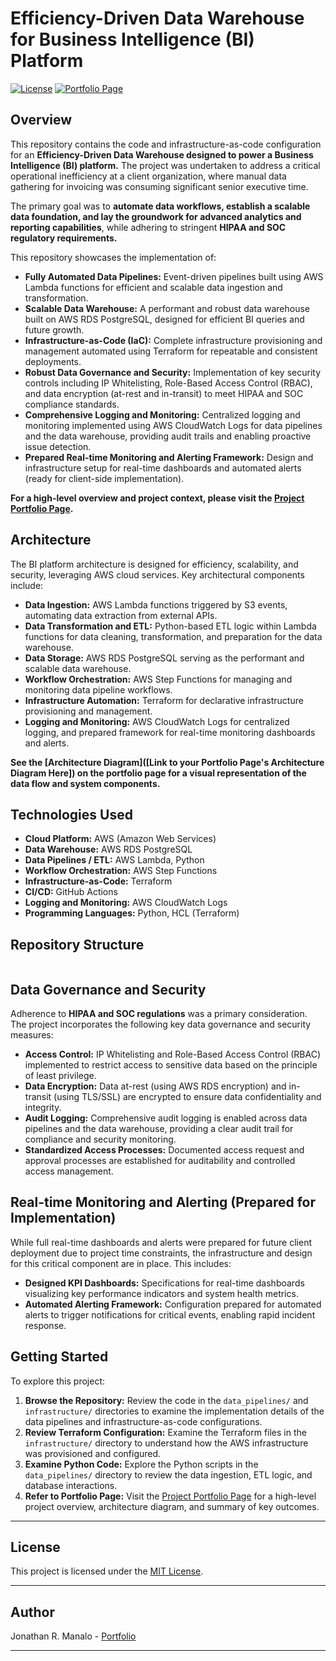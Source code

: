 # Efficiency-Driven Data Warehouse for Business Intelligence (BI) Platform

[![License](https://img.shields.io/badge/License-MIT-blue.svg)](https://mit-license.org/)  [![Portfolio Page](https://img.shields.io/badge/Portfolio-Project%20Page-brightgreen)](https://j-r-manalo.github.io/portfolio/bidatawarehouse/)

## Overview

This repository contains the code and infrastructure-as-code configuration for an **Efficiency-Driven Data Warehouse designed to power a Business Intelligence (BI) platform.**  The project was undertaken to address a critical operational inefficiency at a client organization, where manual data gathering for invoicing was consuming significant senior executive time.

The primary goal was to **automate data workflows, establish a scalable data foundation, and lay the groundwork for advanced analytics and reporting capabilities**, while adhering to stringent **HIPAA and SOC regulatory requirements.**

This repository showcases the implementation of:

*   **Fully Automated Data Pipelines:**  Event-driven pipelines built using AWS Lambda functions for efficient and scalable data ingestion and transformation.
*   **Scalable Data Warehouse:**  A performant and robust data warehouse built on AWS RDS PostgreSQL, designed for efficient BI queries and future growth.
*   **Infrastructure-as-Code (IaC):**  Complete infrastructure provisioning and management automated using Terraform for repeatable and consistent deployments.
*   **Robust Data Governance and Security:** Implementation of key security controls including IP Whitelisting, Role-Based Access Control (RBAC), and data encryption (at-rest and in-transit) to meet HIPAA and SOC compliance standards.
*   **Comprehensive Logging and Monitoring:**  Centralized logging and monitoring implemented using AWS CloudWatch Logs for data pipelines and the data warehouse, providing audit trails and enabling proactive issue detection.
*   **Prepared Real-time Monitoring and Alerting Framework:**  Design and infrastructure setup for real-time dashboards and automated alerts (ready for client-side implementation).

**For a high-level overview and project context, please visit the [Project Portfolio Page](https://j-r-manalo.github.io/portfolio/bidatawarehouse/).**

## Architecture
The BI platform architecture is designed for efficiency, scalability, and security, leveraging AWS cloud services.  Key architectural components include:

*   **Data Ingestion:** AWS Lambda functions triggered by S3 events, automating data extraction from external APIs.
*   **Data Transformation and ETL:**  Python-based ETL logic within Lambda functions for data cleaning, transformation, and preparation for the data warehouse.
*   **Data Storage:** AWS RDS PostgreSQL serving as the performant and scalable data warehouse.
*   **Workflow Orchestration:** AWS Step Functions for managing and monitoring data pipeline workflows.
*   **Infrastructure Automation:** Terraform for declarative infrastructure provisioning and management.
*   **Logging and Monitoring:** AWS CloudWatch Logs for centralized logging, and prepared framework for real-time monitoring dashboards and alerts.

**See the [Architecture Diagram]([Link to your Portfolio Page's Architecture Diagram Here]) on the portfolio page for a visual representation of the data flow and system components.**

## Technologies Used

*   **Cloud Platform:** AWS (Amazon Web Services)
*   **Data Warehouse:** AWS RDS PostgreSQL
*   **Data Pipelines / ETL:** AWS Lambda, Python
*   **Workflow Orchestration:** AWS Step Functions
*   **Infrastructure-as-Code:** Terraform
*   **CI/CD:** GitHub Actions
*   **Logging and Monitoring:** AWS CloudWatch Logs
*   **Programming Languages:** Python, HCL (Terraform)

## Repository Structure
```bash


```
## Data Governance and Security

Adherence to **HIPAA and SOC regulations** was a primary consideration.  The project incorporates the following key data governance and security measures:

*   **Access Control:**  IP Whitelisting and Role-Based Access Control (RBAC) implemented to restrict access to sensitive data based on the principle of least privilege.
*   **Data Encryption:**  Data at-rest (using AWS RDS encryption) and in-transit (using TLS/SSL) are encrypted to ensure data confidentiality and integrity.
*   **Audit Logging:** Comprehensive audit logging is enabled across data pipelines and the data warehouse, providing a clear audit trail for compliance and security monitoring.
*   **Standardized Access Processes:** Documented access request and approval processes are established for auditability and controlled access management.

## Real-time Monitoring and Alerting (Prepared for Implementation)

While full real-time dashboards and alerts were prepared for future client deployment due to project time constraints, the infrastructure and design for this critical component are in place.  This includes:

*   **Designed KPI Dashboards:** Specifications for real-time dashboards visualizing key performance indicators and system health metrics.
*   **Automated Alerting Framework:**  Configuration prepared for automated alerts to trigger notifications for critical events, enabling rapid incident response.

## Getting Started

To explore this project:

1.  **Browse the Repository:**  Review the code in the `data_pipelines/` and `infrastructure/` directories to examine the implementation details of the data pipelines and infrastructure-as-code configurations.
2.  **Review Terraform Configuration:**  Examine the Terraform files in the `infrastructure/` directory to understand how the AWS infrastructure was provisioned and configured.
3.  **Examine Python Code:**  Explore the Python scripts in the `data_pipelines/` directory to review the data ingestion, ETL logic, and database interactions.
4.  **Refer to Portfolio Page:** Visit the [Project Portfolio Page](https://j-r-manalo.github.io/portfolio/bidatawarehouse/) for a high-level project overview, architecture diagram, and summary of key outcomes.

---
## License

This project is licensed under the [MIT License](https://mit-license.org/).

---
## Author

Jonathan R. Manalo - [Portfolio](https://j-r-manalo.github.io/)

---